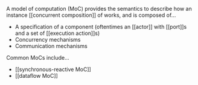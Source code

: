 A model of computation (MoC) provides the semantics to describe how an instance [[concurrent composition]] of works, and is composed of...
* A specification of a component (oftentimes an [[actor]] with [[port]]s and a set of [[execution action]]s)
* Concurrency mechanisms
* Communication mechanisms

Common MoCs include...
* [[synchronous-reactive MoC]]
* [[dataflow MoC]]